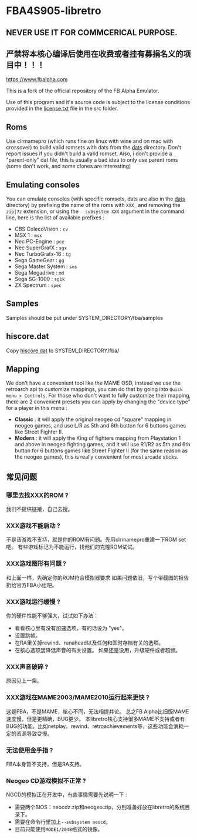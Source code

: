 
# FBA4S905-libretro

## NEVER USE IT FOR COMMCERICAL PURPOSE.

## 严禁将本核心编译后使用在收费或者挂有募捐名义的项目中！！！

https://www.fbalpha.com

This is a fork of the official repository of the FB Alpha Emulator.

Use of this program and it's source code is subject to the license conditions provided in the [license.txt](src/license.txt) file in the src folder.


## Roms

Use clrmamepro (which runs fine on linux with wine and on mac with crossover) to build valid romsets with dats from the [dats](dats/) directory.
Don't report issues if you didn't build a valid romset.
Also, i don't provide a "parent-only" dat file, this is usually a bad idea to only use parent roms (some don't work, and some clones are interesting)

## Emulating consoles

You can emulate consoles (with specific romsets, dats are also in the [dats](dats/) directory) by prefixing the name of the roms with `XXX_` and removing the `zip|7z` extension, or using the `--subsystem XXX` argument in the command line, here is the list of available prefixes :
* CBS ColecoVision : `cv`
* MSX 1 : `msx`
* Nec PC-Engine : `pce`
* Nec SuperGrafX : `sgx`
* Nec TurboGrafx-16 : `tg`
* Sega GameGear : `gg`
* Sega Master System : `sms`
* Sega Megadrive : `md`
* Sega SG-1000 : `sg1k`
* ZX Spectrum : `spec`

## Samples

Samples should be put under SYSTEM_DIRECTORY/fba/samples

## hiscore.dat

Copy [hiscore.dat](metadata/hiscore.dat) to SYSTEM_DIRECTORY/fba/

## Mapping

We don't have a convenient tool like the MAME OSD, instead we use the retroarch api to customize mappings, you can do that by going into `Quick menu > Controls`.
For those who don't want to fully customize their mapping, there are 2 convenient presets you can apply by changing the "device type" for a player in this menu :
* **Classic** : it will apply the original neogeo cd "square" mapping in neogeo games, and use L/R as 5th and 6th button for 6 buttons games like Street Fighter II.
* **Modern** : it will apply the King of fighters mapping from Playstation 1 and above in neogeo fighting games, and it will use R1/R2 as 5th and 6th button for 6 buttons games like Street Fighter II (for the same reason as the neogeo games), this is really convenient for most arcade sticks.

## 常见问题

### 哪里去找XXX的ROM ?
我们不提供链接，自己去搜。

### XXX游戏不能启动 ?
不是该游戏不支持，就是你的ROM有问题。先用clrmamepro重建一下ROM set吧。
有些游戏标记为不能运行，找他们的克隆ROM试试。

### XXX游戏图形有问题 ?
和上面一样，先确定你的ROM符合模拟器要求
如果问题依旧，写个带截图的报告扔给官方FBA小组吧。

### XXX游戏运行缓慢 ?
你的硬件性能不够强大，试试如下办法：
* 看看核心里有没有加速选项，有的话设为 "yes"。
* 设置跳帧。
* 在RA里关掉rewind、runahead以及任何和即时存档有关的选项。
* 在核心选项里降低声音的有关设置。
如果还是没用，升级硬件或者超频。

### XXX声音破碎 ?
原因见上一条。

### XXX游戏在MAME2003/MAME2010运行起来更快 ?
这是FBA，不是MAME，核心不同，无法相提并论。 
总之FB Alpha比旧版MAME速度慢，但是更精确，BUG更少。 
本libretro核心支持很多MAME不支持或者有BUG的功能，比如netplay、rewind、retroachievements等，这些功能会消耗一定的资源导致变慢。

### 无法使用金手指 ?
FBA本身暂不支持，但是RA支持。

### Neogeo CD游戏模拟不正常 ?
NGCD的模拟正在开发中，有些事情需要先说明一下 :
* 需要两个BIOS：neocdz.zip和neogeo.zip，分别准备好放在libretro的系统目录下。
* 需要在命令行里加上`--subsystem neocd`。
* 目前只能使用`MODE1/2048`格式的镜像。
